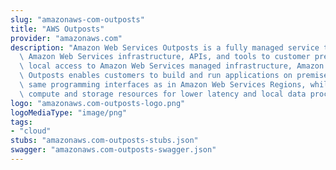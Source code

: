 ```yaml
---
slug: "amazonaws-com-outposts"
title: "AWS Outposts"
provider: "amazonaws.com"
description: "Amazon Web Services Outposts is a fully managed service that extends\
  \ Amazon Web Services infrastructure, APIs, and tools to customer premises. By providing\
  \ local access to Amazon Web Services managed infrastructure, Amazon Web Services\
  \ Outposts enables customers to build and run applications on premises using the\
  \ same programming interfaces as in Amazon Web Services Regions, while using local\
  \ compute and storage resources for lower latency and local data processing needs."
logo: "amazonaws.com-outposts-logo.png"
logoMediaType: "image/png"
tags:
- "cloud"
stubs: "amazonaws.com-outposts-stubs.json"
swagger: "amazonaws.com-outposts-swagger.json"
---
```


